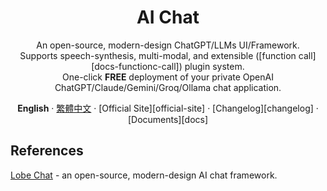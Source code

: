 <div align="center"><a name="readme-top"></a>

# AI Chat

An open-source, modern-design ChatGPT/LLMs UI/Framework.<br/>
Supports speech-synthesis, multi-modal, and extensible (\[function call]\[docs-functionc-call]) plugin system.<br/>
One-click **FREE** deployment of your private OpenAI ChatGPT/Claude/Gemini/Groq/Ollama chat application.

**English** · [繁體中文](./README.zh-TW.md) · \[Official Site]\[official-site] · \[Changelog]\[changelog] · \[Documents]\[docs]

<!-- SHIELD GROUP -->

</div>

## References

[Lobe Chat](https://github.com/lobehub/lobe-chat) - an open-source, modern-design AI chat framework.
